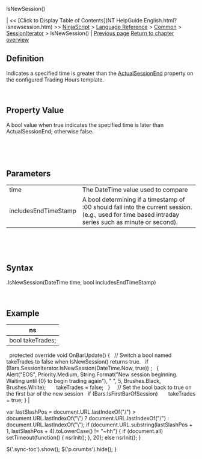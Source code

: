 ﻿










 


IsNewSession()







| &lt;&lt; [Click to Display Table of Contents](NT HelpGuide English.html?isnewsession.htm) &gt;&gt;
 [NinjaScript](ninjascript.htm) &gt; [Language Reference](language_reference_wip.htm) &gt; [Common](common.htm) &gt; [SessionIterator](sessioniterator.htm) &gt;
IsNewSession() | [Previous page](isinsession.htm)
[Return to chapter overview](sessioniterator.htm)










Definition
----------


Indicates a specified time is greater than the [ActualSessionEnd](actualsessionend.htm) property on the configured Trading Hours template.


 


Property Value
--------------


A bool value when true indicates the specified time is later than ActualSessionEnd; otherwise false.


 


 


Parameters
----------




|  |  |
| --- | --- |
| time | The DateTime value used to compare |
| includesEndTimeStamp | A bool determining if a timestamp of <n>:00 should fall into the current session. (e.g., used for time based intraday series such as minute or second). |



 


 


Syntax
------


<sessioniterator>.IsNewSession(DateTime time, bool includesEndTimeStamp)


 



Example
-------




| ns |
| --- |
| bool takeTrades;
 
protected override void OnBarUpdate()
{
   // Switch a bool named takeTrades to false when IsNewSession() returns true. 
   if (Bars.SessionIterator.IsNewSession(DateTime.Now, true)) ;
   {
       Alert("EOS", Priority.Medium, String.Format("New session beginning. Waiting until {0} to begin trading again"), " ", 5, Brushes.Black, Brushes.White);
       takeTrades = false;
   }
 
   // Set the bool back to true on the first bar of the new session
   if (Bars.IsFirstBarOfSession)
       takeTrades = true;
} |






 
 var lastSlashPos = document.URL.lastIndexOf("/") &gt; document.URL.lastIndexOf("\\") ? document.URL.lastIndexOf("/") : document.URL.lastIndexOf("\\");
 if (document.URL.substring(lastSlashPos + 1, lastSlashPos + 4).toLowerCase() != "~hh") {
 if (document.all) setTimeout(function() {
 nsrInit();
 }, 20);
 else nsrInit();
 }
 
 
 $('.sync-toc').show();
 $('p.crumbs').hide();
 }
 
 
 



</sessioniterator></n>